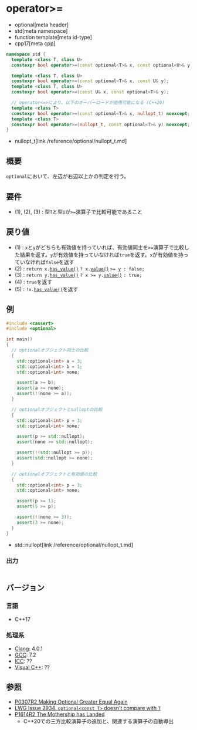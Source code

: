 # operator>=
* optional[meta header]
* std[meta namespace]
* function template[meta id-type]
* cpp17[meta cpp]

```cpp
namespace std {
  template <class T, class U>
  constexpr bool operator>=(const optional<T>& x, const optional<U>& y); // (1) C++17

  template <class T, class U>
  constexpr bool operator>=(const optional<T>& x, const U& y);           // (2) C++17
  template <class T, class U>
  constexpr bool operator>=(const U& x, const optional<T>& y);           // (3) C++17

  // operator<=>により、以下のオーバーロードが使用可能になる (C++20)
  template <class T>
  constexpr bool operator>=(const optional<T>& x, nullopt_t) noexcept;   // (4) C++17
  template <class T>
  constexpr bool operator>=(nullopt_t, const optional<T>& y) noexcept;   // (5) C++17
}
```
* nullopt_t[link /reference/optional/nullopt_t.md]

## 概要
`optional`において、左辺が右辺以上かの判定を行う。


## 要件
- (1), (2), (3) : 型`T`と型`U`が`>=`演算子で比較可能であること


## 戻り値
- (1) : `x`と`y`がどちらも有効値を持っていれば、有効値同士を`>=`演算子で比較した結果を返す。`y`が有効値を持っていなければ`true`を返す。`x`が有効値を持っていなければ`false`を返す
- (2) : `return x.`[`has_value()`](has_value.md) `? x.`[`value()`](value.md) `>= y : false;`
- (3) : `return y.`[`has_value()`](has_value.md) `? x >= y.`[`value()`](value.md) `: true;`
- (4) : `true`を返す
- (5) : `!x.`[`has_value()`](has_value.md)を返す


## 例
```cpp example
#include <cassert>
#include <optional>

int main()
{
  // optionalオブジェクト同士の比較
  {
    std::optional<int> a = 3;
    std::optional<int> b = 1;
    std::optional<int> none;

    assert(a >= b);
    assert(a >= none);
    assert(!(none >= a));
  }

  // optionalオブジェクトとnulloptの比較
  {
    std::optional<int> p = 3;
    std::optional<int> none;

    assert(p >= std::nullopt);
    assert(none >= std::nullopt);

    assert(!(std::nullopt >= p));
    assert(std::nullopt >= none);
  }

  // optionalオブジェクトと有効値の比較
  {
    std::optional<int> p = 3;
    std::optional<int> none;

    assert(p >= 1);
    assert(5 >= p);

    assert(!(none >= 3));
    assert(3 >= none);
  }
}
```
* std::nullopt[link /reference/optional/nullopt_t.md]

### 出力
```
```

## バージョン
### 言語
- C++17

### 処理系
- [Clang](/implementation.md#clang): 4.0.1
- [GCC](/implementation.md#gcc): 7.2
- [ICC](/implementation.md#icc): ??
- [Visual C++](/implementation.md#visual_cpp): ??


## 参照
- [P0307R2 Making Optional Greater Equal Again](http://www.open-std.org/jtc1/sc22/wg21/docs/papers/2016/p0307r2.pdf)
- [LWG Issue 2934. `optional<const T>` doesn't compare with `T`](https://wg21.cmeerw.net/lwg/issue2934)
- [P1614R2 The Mothership has Landed](https://www.open-std.org/jtc1/sc22/wg21/docs/papers/2019/p1614r2.html)
    - C++20での三方比較演算子の追加と、関連する演算子の自動導出

